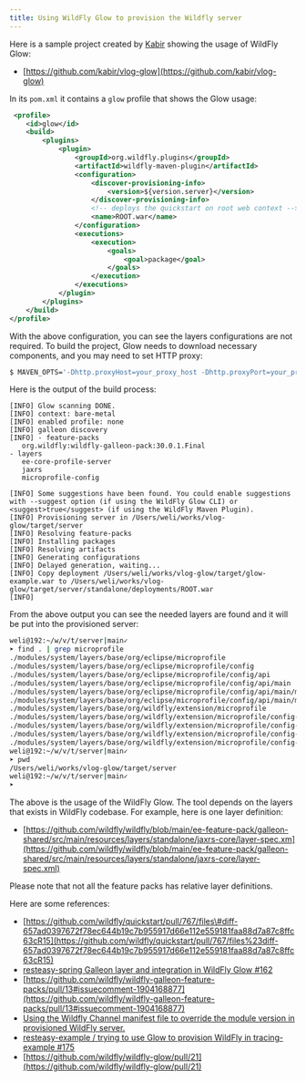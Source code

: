 ```yaml
---
title: Using WildFly Glow to provision the Wildfly server
---
```


Here is a sample project created by [Kabir](https://github.com/kabir) showing the usage of WildFly Glow:

- [https://github.com/kabir/vlog-glow](https://github.com/kabir/vlog-glow)

In its `pom.xml` it contains a `glow` profile that shows the Glow usage:

```xml
 <profile>
    <id>glow</id>
    <build>
        <plugins>
            <plugin>
                <groupId>org.wildfly.plugins</groupId>
                <artifactId>wildfly-maven-plugin</artifactId>
                <configuration>
                    <discover-provisioning-info>
                        <version>${version.server}</version>
                    </discover-provisioning-info>
                    <!-- deploys the quickstart on root web context -->
                    <name>ROOT.war</name>
                </configuration>
                <executions>
                    <execution>
                        <goals>
                            <goal>package</goal>
                        </goals>
                    </execution>
                </executions>
            </plugin>
        </plugins>
    </build>
</profile>
```

With the above configuration, you can see the layers configurations are not required. To build the project, Glow needs to download necessary components, and you may need to set HTTP proxy:

```bash
$ MAVEN_OPTS='-Dhttp.proxyHost=your_proxy_host -Dhttp.proxyPort=your_proxy_port -Dhttps.proxyHost=your_proxy_host -Dhttps.proxyPort=your_proxy_port' mvn install -Pglow
```

Here is the output of the build process:

```
[INFO] Glow scanning DONE.
[INFO] context: bare-metal
[INFO] enabled profile: none
[INFO] galleon discovery
[INFO] - feature-packs
   org.wildfly:wildfly-galleon-pack:30.0.1.Final
- layers
   ee-core-profile-server
   jaxrs
   microprofile-config

[INFO] Some suggestions have been found. You could enable suggestions with --suggest option (if using the WildFly Glow CLI) or <suggest>true</suggest> (if using the WildFly Maven Plugin).
[INFO] Provisioning server in /Users/weli/works/vlog-glow/target/server
[INFO] Resolving feature-packs
[INFO] Installing packages
[INFO] Resolving artifacts
[INFO] Generating configurations
[INFO] Delayed generation, waiting...
[INFO] Copy deployment /Users/weli/works/vlog-glow/target/glow-example.war to /Users/weli/works/vlog-glow/target/server/standalone/deployments/ROOT.war
[INFO] 
```

From the above output you can see the needed layers are found and it will be put into the provisioned server:

```bash
weli@192:~/w/v/t/server|main✓
➤ find . | grep microprofile
./modules/system/layers/base/org/eclipse/microprofile
./modules/system/layers/base/org/eclipse/microprofile/config
./modules/system/layers/base/org/eclipse/microprofile/config/api
./modules/system/layers/base/org/eclipse/microprofile/config/api/main
./modules/system/layers/base/org/eclipse/microprofile/config/api/main/module.xml
./modules/system/layers/base/org/eclipse/microprofile/config/api/main/microprofile-config-api-3.0.2.jar
./modules/system/layers/base/org/wildfly/extension/microprofile
./modules/system/layers/base/org/wildfly/extension/microprofile/config-smallrye
./modules/system/layers/base/org/wildfly/extension/microprofile/config-smallrye/main
./modules/system/layers/base/org/wildfly/extension/microprofile/config-smallrye/main/wildfly-microprofile-config-smallrye-30.0.1.Final.jar
./modules/system/layers/base/org/wildfly/extension/microprofile/config-smallrye/main/module.xml
weli@192:~/w/v/t/server|main✓
➤ pwd
/Users/weli/works/vlog-glow/target/server
weli@192:~/w/v/t/server|main✓
➤
```

The above is the usage of the WildFly Glow. The tool depends on the layers that exists in WildFly codebase. For example, here is one layer definition:

- [https://github.com/wildfly/wildfly/blob/main/ee-feature-pack/galleon-shared/src/main/resources/layers/standalone/jaxrs-core/layer-spec.xm](https://github.com/wildfly/wildfly/blob/main/ee-feature-pack/galleon-shared/src/main/resources/layers/standalone/jaxrs-core/layer-spec.xml)

Please note that not all the feature packs has relative layer definitions.

Here are some references:

- [https://github.com/wildfly/quickstart/pull/767/files\#diff-657ad0397672f78ec644b19c7b955917d66e112e559181faa88d7a87c8ffc63cR15](https://github.com/wildfly/quickstart/pull/767/files%23diff-657ad0397672f78ec644b19c7b955917d66e112e559181faa88d7a87c8ffc63cR15)
- [resteasy-spring Galleon layer and integration in WildFly Glow #162](https://github.com/resteasy/resteasy-spring/pull/162#pullrequestreview-1706708490)
- [https://github.com/wildfly/wildfly-galleon-feature-packs/pull/13#issuecomment-1904168877](https://github.com/wildfly/wildfly-galleon-feature-packs/pull/13#issuecomment-1904168877)
- [Using the Wildfly Channel manifest file to override the module version in provisioned WildFly server.](https://weinan.io/2023/12/09/jberet-manifest.html)
- [resteasy-example / trying to use Glow to provision WildFly in tracing-example \#175](https://github.com/resteasy/resteasy-examples/pull/175)
- [https://github.com/wildfly/wildfly-glow/pull/21](https://github.com/wildfly/wildfly-glow/pull/21)